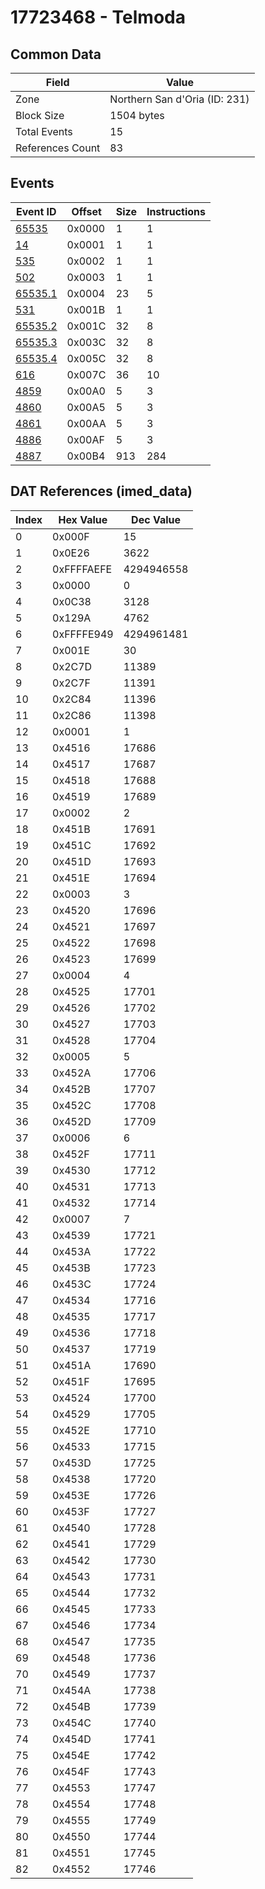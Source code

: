 # 17723468 - Telmoda

## Common Data

| Field            | Value                         |
|------------------|-------------------------------|
| Zone             | Northern San d'Oria (ID: 231) |
| Block Size       | 1504 bytes                    |
| Total Events     | 15                            |
| References Count | 83                            |

## Events

| Event ID                | Offset   |   Size |   Instructions |
|-------------------------|----------|--------|----------------|
| [65535](./65535.md)     | 0x0000   |      1 |              1 |
| [14](./14.md)           | 0x0001   |      1 |              1 |
| [535](./535.md)         | 0x0002   |      1 |              1 |
| [502](./502.md)         | 0x0003   |      1 |              1 |
| [65535.1](./65535.1.md) | 0x0004   |     23 |              5 |
| [531](./531.md)         | 0x001B   |      1 |              1 |
| [65535.2](./65535.2.md) | 0x001C   |     32 |              8 |
| [65535.3](./65535.3.md) | 0x003C   |     32 |              8 |
| [65535.4](./65535.4.md) | 0x005C   |     32 |              8 |
| [616](./616.md)         | 0x007C   |     36 |             10 |
| [4859](./4859.md)       | 0x00A0   |      5 |              3 |
| [4860](./4860.md)       | 0x00A5   |      5 |              3 |
| [4861](./4861.md)       | 0x00AA   |      5 |              3 |
| [4886](./4886.md)       | 0x00AF   |      5 |              3 |
| [4887](./4887.md)       | 0x00B4   |    913 |            284 |

## DAT References (imed_data)

|   Index | Hex Value   |   Dec Value |
|---------|-------------|-------------|
|       0 | 0x000F      |          15 |
|       1 | 0x0E26      |        3622 |
|       2 | 0xFFFFAEFE  |  4294946558 |
|       3 | 0x0000      |           0 |
|       4 | 0x0C38      |        3128 |
|       5 | 0x129A      |        4762 |
|       6 | 0xFFFFE949  |  4294961481 |
|       7 | 0x001E      |          30 |
|       8 | 0x2C7D      |       11389 |
|       9 | 0x2C7F      |       11391 |
|      10 | 0x2C84      |       11396 |
|      11 | 0x2C86      |       11398 |
|      12 | 0x0001      |           1 |
|      13 | 0x4516      |       17686 |
|      14 | 0x4517      |       17687 |
|      15 | 0x4518      |       17688 |
|      16 | 0x4519      |       17689 |
|      17 | 0x0002      |           2 |
|      18 | 0x451B      |       17691 |
|      19 | 0x451C      |       17692 |
|      20 | 0x451D      |       17693 |
|      21 | 0x451E      |       17694 |
|      22 | 0x0003      |           3 |
|      23 | 0x4520      |       17696 |
|      24 | 0x4521      |       17697 |
|      25 | 0x4522      |       17698 |
|      26 | 0x4523      |       17699 |
|      27 | 0x0004      |           4 |
|      28 | 0x4525      |       17701 |
|      29 | 0x4526      |       17702 |
|      30 | 0x4527      |       17703 |
|      31 | 0x4528      |       17704 |
|      32 | 0x0005      |           5 |
|      33 | 0x452A      |       17706 |
|      34 | 0x452B      |       17707 |
|      35 | 0x452C      |       17708 |
|      36 | 0x452D      |       17709 |
|      37 | 0x0006      |           6 |
|      38 | 0x452F      |       17711 |
|      39 | 0x4530      |       17712 |
|      40 | 0x4531      |       17713 |
|      41 | 0x4532      |       17714 |
|      42 | 0x0007      |           7 |
|      43 | 0x4539      |       17721 |
|      44 | 0x453A      |       17722 |
|      45 | 0x453B      |       17723 |
|      46 | 0x453C      |       17724 |
|      47 | 0x4534      |       17716 |
|      48 | 0x4535      |       17717 |
|      49 | 0x4536      |       17718 |
|      50 | 0x4537      |       17719 |
|      51 | 0x451A      |       17690 |
|      52 | 0x451F      |       17695 |
|      53 | 0x4524      |       17700 |
|      54 | 0x4529      |       17705 |
|      55 | 0x452E      |       17710 |
|      56 | 0x4533      |       17715 |
|      57 | 0x453D      |       17725 |
|      58 | 0x4538      |       17720 |
|      59 | 0x453E      |       17726 |
|      60 | 0x453F      |       17727 |
|      61 | 0x4540      |       17728 |
|      62 | 0x4541      |       17729 |
|      63 | 0x4542      |       17730 |
|      64 | 0x4543      |       17731 |
|      65 | 0x4544      |       17732 |
|      66 | 0x4545      |       17733 |
|      67 | 0x4546      |       17734 |
|      68 | 0x4547      |       17735 |
|      69 | 0x4548      |       17736 |
|      70 | 0x4549      |       17737 |
|      71 | 0x454A      |       17738 |
|      72 | 0x454B      |       17739 |
|      73 | 0x454C      |       17740 |
|      74 | 0x454D      |       17741 |
|      75 | 0x454E      |       17742 |
|      76 | 0x454F      |       17743 |
|      77 | 0x4553      |       17747 |
|      78 | 0x4554      |       17748 |
|      79 | 0x4555      |       17749 |
|      80 | 0x4550      |       17744 |
|      81 | 0x4551      |       17745 |
|      82 | 0x4552      |       17746 |
